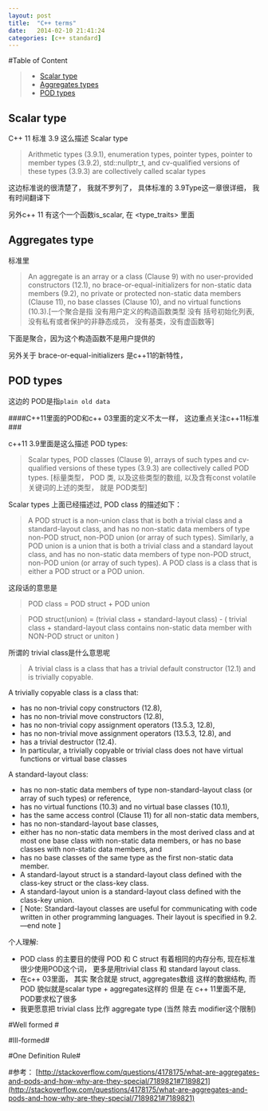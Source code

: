 ```yaml
---
layout: post
title:  "C++ terms"
date:   2014-02-10 21:41:24
categories: [c++ standard]
---
```

#Table of Content
>* [Scalar type](#scalar)
>* [Aggregates types](#aggregates)
>* [POD types](#pod)



## <a id="scalar">Scalar type</a> ##
C++ 11 标准 3.9 这么描述 Scalar type
>Arithmetic types (3.9.1), enumeration types, pointer types, pointer to member types (3.9.2), std::nullptr_t, and cv-qualified versions of these types (3.9.3) are collectively called scalar types

这边标准说的很清楚了， 我就不罗列了， 具体标准的 3.9Type这一章很详细， 我有时间翻译下

另外c++ 11 有这个一个函数is_scalar, 在 &lt;type_traits> 里面

<script type="syntaxhighlighter" class="brush: cpp"><![CDATA[
#include <iostream>
#include <type_traits>

class A {};

int main() {
  std::cout << std::boolalpha;
  std::cout << "is_scalar:" << std::endl;
  std::cout << "int: " << std::is_scalar<int>::value << std::endl; // true
  std::cout << "A: " << std::is_scalar<A>::value << std::endl;  //false
  std::cout << "A&: " << std::is_scalar<A&>::value << std::endl;  // false  // 引用不是 Scalar type
  std::cout << "A*: " << std::is_scalar<A*>::value << std::endl;  // true
  std::cout << "int(int): " << std::is_scalar<int(int)>::value << std::endl;  // false， 函数
  std::cout << "int(*)(int): " << std::is_scalar<int(*)(int)>::value << std::endl; // true, 函数指针
  return 0;
}
]]></script>




## <a id="aggregates">Aggregates type</a> ##

标准里
>An aggregate is an array or a class (Clause 9) with no user-provided constructors (12.1), no brace-or-equal-initializers for non-static data members (9.2), no private or protected non-static data members (Clause 11), no base classes (Clause 10), and no virtual functions (10.3).[一个聚合是指 没有用户定义的构造函数类型 没有 括号初始化列表, 没有私有或者保护的非静态成员， 没有基类，没有虚函数等]

下面是聚合，因为这个构造函数不是用户提供的

<script type="syntaxhighlighter" class="brush: cpp"><![CDATA[
struct Aggregate {
    Aggregate() = default; // asks the compiler to generate the default implementation
};
]]></script>

另外关于 brace-or-equal-initializers 是c++11的新特性，
<script type="syntaxhighlighter" class="brush: cpp"><![CDATA[
struct NotAggregate {
    int x = 5; // valid in C++11
    std::vector<int> s{1,2,3}; // also valid
};
]]></script>





## <a id="pod">POD types</a> ##

这边的 POD是指`plain old data`

####C++11里面的POD和c++ 03里面的定义不太一样， 这边重点关注c++11标准 ###

c++11 3.9里面是这么描述 POD types:

>Scalar types, POD classes (Clause 9), arrays of such types and cv-qualified versions of these types (3.9.3) are collectively called POD types.  [标量类型， POD 类, 以及这些类型的数组, 以及含有const volatile 关键词的上述的类型， 就是 POD类型] 

Scalar types 上面已经描述过, POD class 的描述如下：
>A POD struct is a non-union class that is both a trivial class and a standard-layout class, and has no
non-static data members of type non-POD struct, non-POD union (or array of such types). Similarly, a
POD union is a union that is both a trivial class and a standard layout class, and has no non-static data
members of type non-POD struct, non-POD union (or array of such types). A POD class is a class that is
either a POD struct or a POD union.

这段话的意思是 

> POD class = POD struct + POD union

> POD struct(union) = (trivial class + standard-layout class) - ( trivial class + standard-layout class contains non-static data member with NON-POD struct or uniton )

所谓的 trivial class是什么意思呢

>A trivial class is a class that has a trivial default constructor (12.1) and is trivially copyable.

A trivially copyable class is a class that:

* has no non-trivial copy constructors (12.8),
* has no non-trivial move constructors (12.8),
* has no non-trivial copy assignment operators (13.5.3, 12.8),
* has no non-trivial move assignment operators (13.5.3, 12.8), and
* has a trivial destructor (12.4).
* In particular, a trivially copyable or trivial class does not have virtual functions or virtual base classes


A standard-layout class:

* has no non-static data members of type non-standard-layout class (or array of such types) or reference,
* has no virtual functions (10.3) and no virtual base classes (10.1),
* has the same access control (Clause 11) for all non-static data members,
* has no non-standard-layout base classes,
* either has no non-static data members in the most derived class and at most one base class with non-static data members, or has no base classes with non-static data members, and
* has no base classes of the same type as the first non-static data member.
* A standard-layout struct is a standard-layout class defined with the class-key struct or the class-key class.
* A standard-layout union is a standard-layout class defined with the class-key union.
* [ Note: Standard-layout classes are useful for communicating with code written in other programming languages. Their layout is specified in 9.2.—end note ]


个人理解:

* POD class 的主要目的使得 POD 和 C struct 有着相同的内存分布, 现在标准很少使用POD这个词， 更多是用trivial class 和 standard layout class.
* 在c++ 03里面， 其实 聚合就是 struct, aggregates数组 这样的数据结构, 而POD 貌似就是scalar type + aggregates这样的   但是 在 c++ 11里面不是, POD要求松了很多
* 我更愿意把 trivial class 比作 aggregate type (当然 除去 modifier这个限制)




#Well formed #

#Ill-formed#

#One Definition Rule#




#参考：
[http://stackoverflow.com/questions/4178175/what-are-aggregates-and-pods-and-how-why-are-they-special/7189821#7189821](http://stackoverflow.com/questions/4178175/what-are-aggregates-and-pods-and-how-why-are-they-special/7189821#7189821)